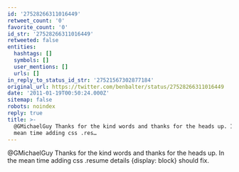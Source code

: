 ```yaml
---
id: '27528266311016449'
retweet_count: '0'
favorite_count: '0'
id_str: '27528266311016449'
retweeted: false
entities:
  hashtags: []
  symbols: []
  user_mentions: []
  urls: []
in_reply_to_status_id_str: '27521567302877184'
original_url: https://twitter.com/benbalter/status/27528266311016449
date: '2011-01-19T00:50:24.000Z'
sitemap: false
robots: noindex
reply: true
title: >-
  @GMichaelGuy Thanks for the kind words and thanks for the heads up. In the
  mean time adding css .res…
---
```


@GMichaelGuy Thanks for the kind words and thanks for the heads up. In the mean time adding css .resume details {display: block} should fix.